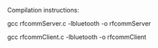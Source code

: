 Compilation instructions:

gcc rfcommServer.c -lbluetooth -o rfcommServer

gcc rfcommClient.c -lbluetooth -o rfcommClient
